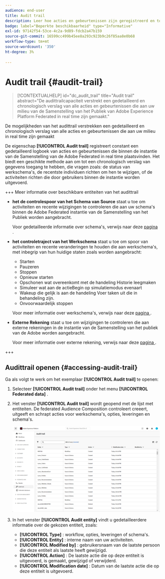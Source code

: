```yaml
---
audience: end-user
title: Audit trail
description: Leer hoe acties en gebeurtenissen zijn geregistreerd en toegankelijk in het audittrail
badge: label="Beperkte beschikbaarheid" type="Informative"
exl-id: 97142f54-53ce-4c2a-9d89-fdcb2a47b159
source-git-commit: 16599cc499b45ee8a293c923b9c26f85aa8e0b68
workflow-type: tm+mt
source-wordcount: '350'
ht-degree: 3%

---
```


# Audit trail {#audit-trail}

>[!CONTEXTUALHELP]
>id="dc_audit_trail"
>title="Audit trail"
>abstract="De audittrailcapaciteit verstrekt een gedetailleerd en chronologisch verslag van alle acties en gebeurtenissen die aan uw milieu van de Samenstelling van het Publiek van Adobe Experience Platform Federated in real time zijn gemaakt."

De mogelijkheden van het audittrail verstrekken een gedetailleerd en chronologisch verslag van alle acties en gebeurtenissen die aan uw milieu in real time zijn gemaakt

De eigenschap **[!UICONTROL Audit trail]** registreert constant een gedetailleerd logboek van acties en gebeurtenissen die binnen de instantie van de Samenstelling van de Adobe Federated in real time plaatsvinden. Het biedt een geschikte methode aan om tot een chronologisch verslag van gegevens toegang te hebben, die vragen zoals: de status van werkschema&#39;s, de recentste individuen richten om hen te wijzigen, of de activiteiten richten die door gebruikers binnen de instantie worden uitgevoerd.

+++ Meer informatie over beschikbare entiteiten van het audittrail

* **het de controlespoor van het Schema van Source** staat u toe om activiteiten en recente wijzigingen te controleren die aan uw schema&#39;s binnen de Adobe Federated instantie van de Samenstelling van het Publiek worden aangebracht.

  Voor gedetailleerde informatie over schema&#39;s, verwijs naar deze [ pagina ](../customer/schemas.md).

* **het controletraject van het Werkschema** staat u toe om spoor van activiteiten en recente veranderingen te houden die aan werkschema&#39;s, met inbegrip van hun huidige staten zoals worden aangebracht:

   * Starten
   * Pauzeren
   * Stoppen
   * Opnieuw starten
   * Opschonen wat overeenkomt met de handeling Historie leegmaken
   * Simuleer wat aan de actieBegin op simulatiemodus evenaart
   * Wakeup die gelijk is aan de handeling Voer taken uit die in behandeling zijn.
   * Onvoorwaardelijk stoppen

  Voor meer informatie over werkschema&#39;s, verwijs naar deze [ pagina ](../compositions/gs-compositions.md).

* **Externe Rekening** staat u toe om wijzigingen te controleren die aan externe rekeningen in de instantie van de Samenstelling van het publiek van de Adobe worden aangebracht.

  Voor meer informatie over externe rekening, verwijs naar deze [ pagina ](../connections/federated-db.md).

+++

## Audittrail openen {#accessing-audit-trail}

Ga als volgt te werk om het exemplaar **[!UICONTROL Audit trail]** te openen:

1. Selecteer **[!UICONTROL Audit trail]** onder het menu **[!UICONTROL Federated data]** .

1. Het venster **[!UICONTROL Audit trail]** wordt geopend met de lijst met entiteiten. De federated Audience Composition controleert creeert, uitgeeft en schrapt acties voor werkschema&#39;s, opties, leveringen en schema&#39;s.

   ![](assets/audit_trail.png)

1. In het venster **[!UICONTROL Audit entity]** vindt u gedetailleerdere informatie over de gekozen entiteit, zoals:

   * **[!UICONTROL Type]** : workflow, opties, leveringen of schema&#39;s.
   * **[!UICONTROL Entity]** : interne naam van uw activiteiten.
   * **[!UICONTROL Modified by]** : gebruikersnaam van de laatste persoon die deze entiteit als laatste heeft gewijzigd.
   * **[!UICONTROL Action]** : De laatste actie die op deze entiteit is uitgevoerd, is gemaakt, gewijzigd of verwijderd.
   * **[!UICONTROL Modification date]** : Datum van de laatste actie die op deze entiteit is uitgevoerd.
